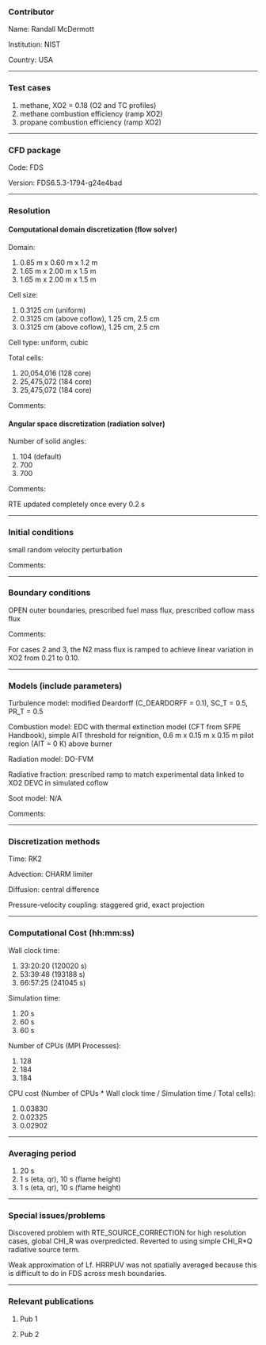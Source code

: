 
### Contributor
Name: Randall McDermott

Institution: NIST

Country: USA

------------------

### Test cases

1. methane, XO2 = 0.18 (O2 and TC profiles)
2. methane combustion efficiency (ramp XO2)
3. propane combustion efficiency (ramp XO2)

------------------

### CFD package
Code: FDS

Version: FDS6.5.3-1794-g24e4bad

------------------

### Resolution

#### Computational domain discretization (flow solver)
Domain:

1. 0.85 m x 0.60 m x 1.2 m
2. 1.65 m x 2.00 m x 1.5 m
3. 1.65 m x 2.00 m x 1.5 m

Cell size:

1. 0.3125 cm (uniform)
2. 0.3125 cm (above coflow), 1.25 cm, 2.5 cm
2. 0.3125 cm (above coflow), 1.25 cm, 2.5 cm

Cell type: uniform, cubic

Total cells:

1. 20,054,016 (128 core)
2. 25,475,072 (184 core)
3. 25,475,072 (184 core)

Comments:

#### Angular space discretization (radiation solver)
Number of solid angles:

1. 104 (default)
2. 700
3. 700

Comments:

RTE updated completely once every 0.2 s

------------------

### Initial conditions

small random velocity perturbation

Comments:

------------------

### Boundary conditions
OPEN outer boundaries, prescribed fuel mass flux, prescribed coflow mass flux

Comments:

For cases 2 and 3, the N2 mass flux is ramped to achieve linear variation in XO2 from 0.21 to 0.10.

------------------

### Models (include parameters)

Turbulence model: modified Deardorff (C_DEARDORFF = 0.1), SC_T = 0.5, PR_T = 0.5

Combustion model: EDC with thermal extinction model (CFT from SFPE Handbook), simple AIT threshold for reignition, 0.6 m x 0.15 m x 0.15 m pilot region (AIT = 0 K) above burner

Radiation model: DO-FVM

Radiative fraction: prescribed ramp to match experimental data linked to XO2 DEVC in simulated coflow

Soot model: N/A

Comments:

------------------

### Discretization methods
Time: RK2

Advection: CHARM limiter

Diffusion: central difference

Pressure-velocity coupling: staggered grid, exact projection

------------------

### Computational Cost (hh:mm:ss)
Wall clock time:
1. 33:20:20 (120020 s)
2. 53:39:48 (193188 s)
3. 66:57:25 (241045 s)

Simulation time:
1. 20 s
2. 60 s
3. 60 s

Number of CPUs (MPI Processes):
1. 128
2. 184
3. 184

CPU cost (Number of CPUs * Wall clock time / Simulation time / Total cells):
1. 0.03830
2. 0.02325
3. 0.02902

------------------

### Averaging period
1. 20 s
2. 1 s (eta, qr), 10 s (flame height)
3. 1 s (eta, qr), 10 s (flame height)

------------------

### Special issues/problems

Discovered problem with RTE_SOURCE_CORRECTION for high resolution cases, global CHI_R was overpredicted.  Reverted to using simple CHI_R*Q radiative source term.

Weak approximation of Lf.  HRRPUV was not spatially averaged because this is difficult to do in FDS across mesh boundaries.

------------------

### Relevant publications
1. Pub 1

2. Pub 2
